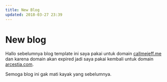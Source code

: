 ```yaml
---
title: New Blog
updated: 2018-03-27 23:39
---
```


# New blog
Hallo sebelumnya blog template ini saya pakai untuk domain [callmejeff.me](https://callmejeff.me) dan karena domain akan expired jadi saya pakai kembali untuk domain [arcestia.com](https://arcestia.com).

Semoga blog ini gak mati kayak yang sebelumnya.